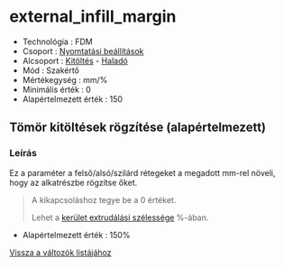 # external\_infill\_margin

* Technológia : FDM
* Csoport : [Nyomtatási beállítások](../../konfig/print_settings.md)
* Alcsoport : [Kitöltés](../../beallitasok/print_settings.md#remplissage) - [Haladó](external_infill_margin.md)
* Mód : Szakértő
* Mértékegység : mm/%
* Minimális érték :  0
* Alapértelmezett érték : 150

## Tömör kitöltések rögzítése \(alapértelmezett\)

### Leírás

Ez a paraméter a felső/alsó/szilárd rétegeket a megadott mm-rel növeli, hogy az alkatrészbe rögzítse őket.

> A kikapcsoláshoz tegye be a 0 értéket.
>
> Lehet a [kerület extrudálási szélessége](perimeter_extrusion_width.md) %-ában.

* Alapértelmezett érték : 150%

[Vissza a változók listájához](/)

